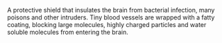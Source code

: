 A protective shield that insulates the brain from bacterial infection, many poisons and other intruders. Tiny blood vessels are wrapped with a fatty coating, blocking large molecules, highly charged particles and water soluble molecules from entering the brain.